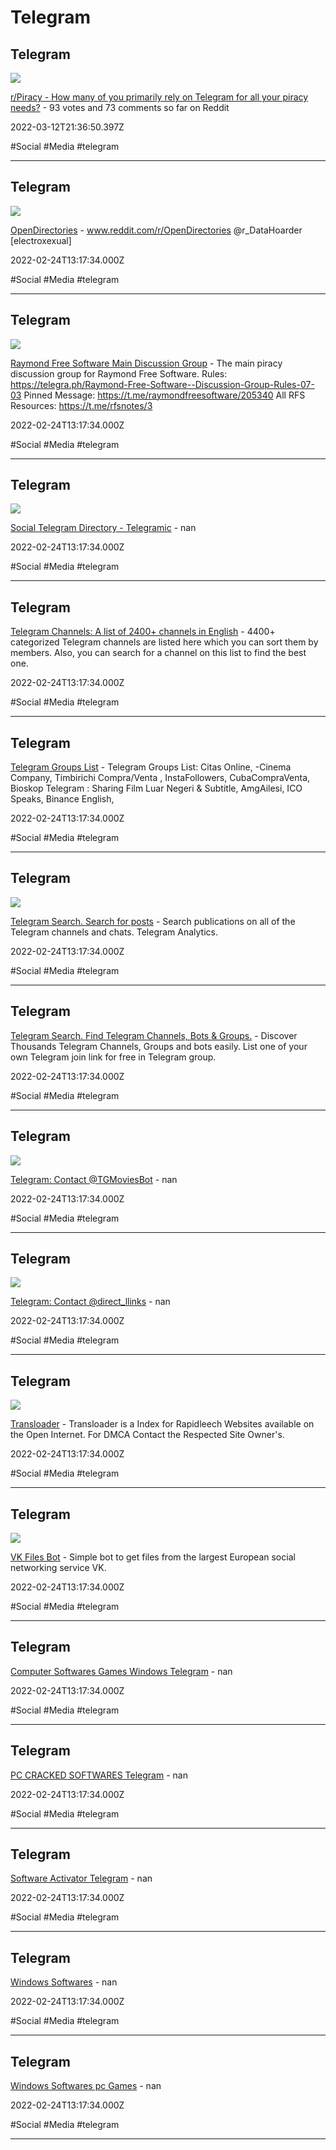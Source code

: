 # Telegram

## Telegram

![](https://share.redd.it/preview/post/hpzcq3)

[r/Piracy - How many of you primarily rely on Telegram for all your piracy needs?](https://www.reddit.com/r/Piracy/comments/hpzcq3/how_many_of_you_primarily_rely_on_telegram_for) - 93 votes and 73 comments so far on Reddit

2022-03-12T21:36:50.397Z

#Social #Media #telegram

---

## Telegram

![](https://cdn5.telegram-cdn.org/file/VWZa_GnRo9MUCudkMnNPAQjPU_a6ck3koin9QwOJlc_HvyYFV-zoO_vMzZm_DyWKzyv5Nh39hk7bhjtqT8ndd0dOdgrjcQ0Xqh_MKhCUQwovuW3bpvHoMF45dvUYEZK_BQTjEEvvnTwRq-8r_eWiOV5hLUcSPLrPTnU8YE3rN30246trIhf4-QTT5SBRyB-eUvwz0BmY1OufrY5DZNBmHmlBaXlTF95lHvWqdeTEsS4EqwYEix9JRWE8D8KMWpcJMvUzB97LFuIurXi_orrbp9t7-DYoBMuZndKJ4w_mi_aHp8BkvQVjX5MNU-IFpoq4fbSArfcUa9LST8DCo8V2qA.jpg)

[OpenDirectories](https://t.me/r_OpenDirectories) - www.reddit.com/r/OpenDirectories	@r_DataHoarder		[electroxexual]

2022-02-24T13:17:34.000Z

#Social #Media #telegram

---

## Telegram

![](https://cdn5.telegram-cdn.org/file/NsfvNDe1UXYdbGHQONzUD7vq9mCnSv-BApo4FkRcSWunWiqt2ZZ9cWdhojrUjR6B2JGO0Ze16PPIl3ppZptZOi4iuWbycI88YD9zYWFBA6LU2i2ZsNkNPAcXfz35INyJrbuTN1Tf6G1_uthvfdqKXwMC0-PUqG99CB1bd9n2x8BDDvTRt49QJwBviveTRWnWBHIPNZklyFGkd-nN4W9dvN-kWBuluS8S2GbKc6t48QfiXxhw7h6L3LaaDB4oV5clMWgl9voP2r34aD4KF_TmWryZlGdAx0m8wpbAw-8UVNzsbsVeznbzrEKdhUl7ttwM3v5UvlrsjAdLY4o-a4Usnw.jpg)

[Raymond Free Software Main Discussion Group](https://t.me/raymondfreesoftware) - The main piracy discussion group for Raymond Free Software.		 Rules: https://telegra.ph/Raymond-Free-Software--Discussion-Group-Rules-07-03		 Pinned Message: https://t.me/raymondfreesoftware/205340		 All RFS Resources: https://t.me/rfsnotes/3

2022-02-24T13:17:34.000Z

#Social #Media #telegram

---

## Telegram

![](https://telegramic.org/static/assets/img/logo.png)

[Social Telegram Directory - Telegramic](https://telegramic.org) - nan

2022-02-24T13:17:34.000Z

#Social #Media #telegram

---

## Telegram

[Telegram Channels: A list of 2400+ channels in English](https://telegramchannels.me/channels) - 4400+ categorized Telegram channels are listed here which you can sort them by members. Also, you can search for a channel on this list to find the best one.

2022-02-24T13:17:34.000Z

#Social #Media #telegram

---

## Telegram

[Telegram Groups List](https://tgram.io) - Telegram Groups List: Citas Online,  -Cinema Company, Timbirichi Compra/Venta  , InstaFollowers, CubaCompraVenta, Bioskop Telegram : Sharing Film Luar Negeri & Subtitle, AmgAilesi, ICO Speaks, Binance English,

2022-02-24T13:17:34.000Z

#Social #Media #telegram

---

## Telegram

![](https://tgstat.com/preview/ac690b8a96d8bb535cc2a524e8f7e06d-widget.png)

[Telegram Search. Search for posts](https://tgstat.com/search) - Search publications on all of the Telegram channels and chats. Telegram Analytics.

2022-02-24T13:17:34.000Z

#Social #Media #telegram

---

## Telegram

[Telegram Search. Find Telegram Channels, Bots & Groups.](https://xtea.io/ts_en.html#gsc.tab=0) - Discover Thousands Telegram Channels, Groups and bots easily. List one of your own Telegram join link for free in Telegram group.

2022-02-24T13:17:34.000Z

#Social #Media #telegram

---

## Telegram

![](https://telegram.org/img/t_logo.png)

[Telegram: Contact @TGMoviesBot](https://t.me/TGMoviesBot) - nan

2022-02-24T13:17:34.000Z

#Social #Media #telegram

---

## Telegram

![](https://telegram.org/img/t_logo.png)

[Telegram: Contact @direct_llinks](https://t.me/direct_llinks) - nan

2022-02-24T13:17:34.000Z

#Social #Media #telegram

---

## Telegram

![](https://cdn1.telegram-cdn.org/file/DlmKgaaBAs2W8-GojbaZ1rha8GKPTlBi8A-_-HVSBPQNtOiWZ5lKTGlTuBwIV7KK6dvh_JSuEXY0dfo4OS4UzNKTtB6gwioo9HTHKlpRFhYy-C5ptftG1y0_S2f0DHHJNmWvHSX7vgCgZoFhaWA2Ua-0p3X4o3Aoz3ESqgqH6fXbZn0VyNmKnZGAUblJFjq-o3enot0GDE8JjjawLDLTt3RrlKIk3QC2ETepdSqiH8JKu3dIv6qj_fVwHPZJyO_WJfoOXmckOQAoPoQRH0EdwGpAR7wOhDNtLD32W7TVJtLkwulW0oJ6vvjSpBLGNod2XS231luWP5FqtafZ_Z4PTA.jpg)

[Transloader](https://t.me/transload) - Transloader is a Index for Rapidleech Websites available on the Open Internet.	For DMCA Contact the Respected Site Owner's.

2022-02-24T13:17:34.000Z

#Social #Media #telegram

---

## Telegram

![](https://telegram.org/img/t_logo.png)

[VK Files Bot](https://t.me/VKFiles_Bot) - Simple bot to get files from the largest European social networking service VK.

2022-02-24T13:17:34.000Z

#Social #Media #telegram

---

## Telegram

[Computer Softwares Games Windows Telegram](https://www.tg-me.com/Computer_Softwares_Games_Windows) - nan

2022-02-24T13:17:34.000Z

#Social #Media #telegram

---

## Telegram

[PC CRACKED SOFTWARES Telegram](https://www.tg-me.com/pc_cracked_softwares) - nan

2022-02-24T13:17:34.000Z

#Social #Media #telegram

---

## Telegram

[Software Activator Telegram](https://www.tg-me.com/softwareactivator) - nan

2022-02-24T13:17:34.000Z

#Social #Media #telegram

---

## Telegram

[Windows Softwares](https://www.tg-me.com/windows_softwares) - nan

2022-02-24T13:17:34.000Z

#Social #Media #telegram

---

## Telegram

[Windows Softwares pc Games](https://www.tg-me.com/Windows_Softwares_Pc_Games) - nan

2022-02-24T13:17:34.000Z

#Social #Media #telegram

---
